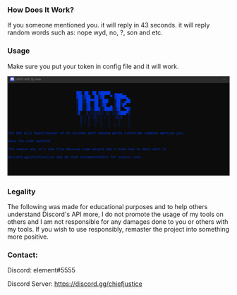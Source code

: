 ### How Does It Work?
If you someone mentioned you. it will reply in 43 seconds. it will reply random words such as:
nope wyd, no, ?, son and etc.
### Usage
Make sure you put your token in config file and it will work.

![Image](/Images/1.png)
### Legality
The following was made for educational purposes and to help others understand Discord's API more, I do not promote the usage of my tools on others and I am not responsible for any damages done to you or others with my tools. If you wish to use responsibly, remaster the project into something more positive.

### Contact:

Discord: element#5555

Discord Server: https://discord.gg/chiefjustice
